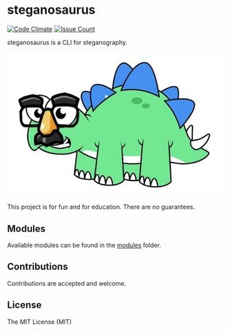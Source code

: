 # steganosaurus
[![Code Climate](https://codeclimate.com/github/uncompiled/steganosaurus/badges/gpa.svg)](https://codeclimate.com/github/uncompiled/steganosaurus)
[![Issue Count](https://codeclimate.com/github/uncompiled/steganosaurus/badges/issue_count.svg)](https://codeclimate.com/github/uncompiled/steganosaurus)

steganosaurus is a CLI for steganography.

![Steganosaurus Logo](steganosaurus.jpg "Steganosaurus Logo")

This project is for fun and for education. There are no guarantees.

## Modules

Available modules can be found in the [modules](modules/README.md) folder.

## Contributions

Contributions are accepted and welcome.

## License

The MIT License (MIT)
